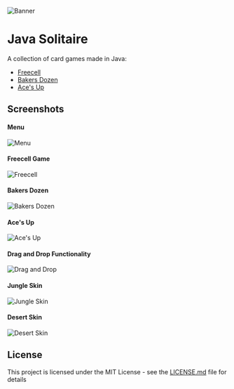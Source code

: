 ![Banner](https://i.imgur.com/zfGKA4V.jpg)
# Java Solitaire

A collection of card games made in Java:
* [Freecell](http://www.solitairecity.com/Help/FreeCell.shtml)
* [Bakers Dozen](http://www.lenagames.com/bp_files/rul/bakers-dozen.htm)
* [Ace's Up](http://www.lenagames.com/bp_files/rul/aces-up.htm)

## Screenshots
#### Menu
![Menu](https://i.imgur.com/SR3R7cB.png)

#### Freecell Game
![Freecell](https://i.imgur.com/oQQkTYW.png)

#### Bakers Dozen
![Bakers Dozen](https://i.imgur.com/ibw4LUE.png) 

#### Ace's Up
![Ace's Up](https://i.imgur.com/O5n1qWP.png) 

#### Drag and Drop Functionality
![Drag and Drop](https://i.imgur.com/XRrcBnd.png) 


#### Jungle Skin
![Jungle Skin](https://i.imgur.com/P3bNKy8.png) 

#### Desert Skin
![Desert Skin](https://i.imgur.com/i2ut4jT.png) 


## License

This project is licensed under the MIT License - see the [LICENSE.md](LICENSE.md) file for details
